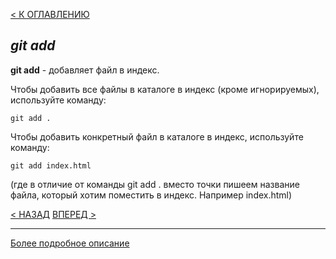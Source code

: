 [< К ОГЛАВЛЕНИЮ](readme.md) 

## ***git add***

**git add** - добавляет файл в индекс.

Чтобы добавить все файлы в каталоге в индекс (кроме игнорируемых), используйте команду:

```bash=
git add .
```
Чтобы добавить конкретный файл в каталоге в индекс, используйте команду:

```bash=
git add index.html 
```
(где в отличие от команды git add . вместо точки пишеем название файла, который хотим поместить в индекс. Например index.html)

[< НАЗАД](readme.md) [ВПЕРЕД >](commit.md)

---
[Более подробное описание](https://www.atlassian.com/git/tutorials/saving-changes#:~:text=The%20git%20add%20command%20adds,until%20you%20run%20git%20commit%20.)